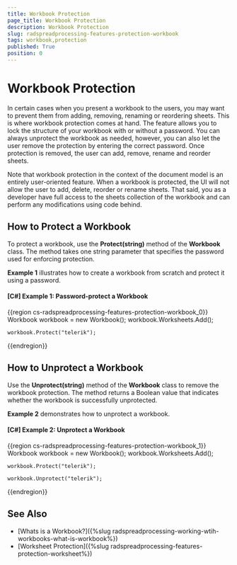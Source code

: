 ```yaml
---
title: Workbook Protection
page_title: Workbook Protection
description: Workbook Protection
slug: radspreadprocessing-features-protection-workbook
tags: workbook,protection
published: True
position: 0
---
```


# Workbook Protection



In certain cases when you present a workbook to the users, you may want to prevent them from adding, removing, renaming or reordering sheets. This is where workbook protection comes at hand. The feature allows you to lock the structure of your workbook with or without a password. You can always unprotect the workbook as needed, however, you can also let the user remove the protection by entering the correct password. Once protection is removed, the user can add, remove, rename and reorder sheets.
      

Note that workbook protection in the context of the document model is an entirely user-oriented feature. When a workbook is protected, the UI will not allow the user to add, delete, reorder or rename sheets. That said, you as a developer have full access to the sheets collection of the workbook and can perform any modifications using code behind.
      

## How to Protect a Workbook

To protect a workbook, use the __Protect(string)__ method of the __Workbook__ class. The method takes one string parameter that specifies the password used for enforcing protection.
        

__Example 1__ illustrates how to create a workbook from scratch and protect it using a password.
        

#### __[C#] Example 1: Password-protect a Workbook__

{{region cs-radspreadprocessing-features-protection-workbook_0}}
	Workbook workbook = new Workbook();
	workbook.Worksheets.Add();
	
	workbook.Protect("telerik");
{{endregion}}



## How to Unprotect a Workbook

Use the __Unprotect(string)__ method of the __Workbook__ class to remove the workbook protection. The method returns a Boolean value that indicates whether the workbook is successfully unprotected.
        

__Example 2__ demonstrates how to unprotect a workbook.
        

#### __[C#] Example 2: Unprotect a Workbook__

{{region cs-radspreadprocessing-features-protection-workbook_1}}
	Workbook workbook = new Workbook();
	workbook.Worksheets.Add();
	
	workbook.Protect("telerik");
	
	workbook.Unprotect("telerik");
{{endregion}}



## See Also

 * [Whats is a Workbook?]({%slug radspreadprocessing-working-wtih-workbooks-what-is-workbook%})
 * [Worksheet Protection]({%slug radspreadprocessing-features-protection-worksheet%})
